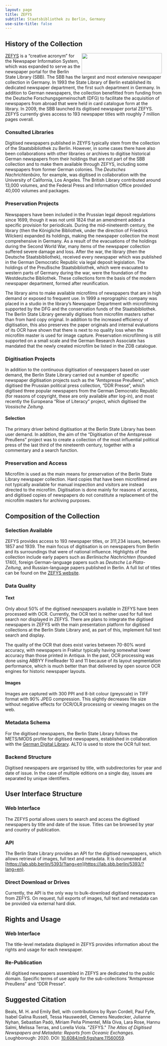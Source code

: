 ```yaml
---
layout: page
title: ZEFYS
subtitle: Staatsbibliothek zu Berlin, Germany
use-site-title: false
---
```


## History of the Collection

<img src="https://blog.sbb.berlin/wp-content/uploads/stabi-logo.png" width="258" height="65" align="right">[ZEFYS](http://zefys.staatsbibliothek-berlin.de) is a “creative acronym”
for the Newspaper Information System, which was expanded to serve as the
newspaper portal for the Berlin State Library (SBB). The SBB has the
largest and most extensive newspaper collection in Germany. In 1993 the
State Library of Berlin established its dedicated newspaper department,
the first such department in Germany. In addition to German newspapers,
the collection benefitted from funding from the Deutsche
Forschungsgemeinschaft (DFG) to facilitate the acquisition of newspapers
from abroad that were held in card catalogue form at the library. In
2009, the SBB launched its digitised newspaper portal ZEFYS. ZEFYS
currently gives access to 193 newspaper titles with roughly 7 million
pages overall.

### Consulted Libraries

Digitised newspapers published in ZEYFS typically stem from the
collection of the Staatsbibliothek zu Berlin. However, in some cases
there have also been collaborations with other libraries or archives to
digitise historical German newspapers from their holdings that are not
part of the SBB collection and to make them available through ZEFYS,
including some newspapers from former German colonies. The *Deutsches
Nachrichtenbüro*, for example, was digitised in collaboration with the
University of California, Los Angeles. The British Library contributed
around 13,000 volumes, and the Federal Press and Information Office
provided 40,000 volumes and packages.

### Preservation Projects

Newspapers have been included in the Prussian legal deposit regulations
since 1699, though it was not until 1824 that an amendment added a
specific provision for periodicals. During the mid-nineteenth century,
the library (then the Königliche Bibliothek, under the direction of
Friedrick Wilcken) expanded its holdings, making the newspaper
collection the most comprehensive in Germany. As a result of the
evacuations of the holdings during the Second World War, many items of
the newspaper collection suffered severe damage and loss. After the war,
the library (then the Deutsche Staatsbibliothek), received every
newspaper which was published in the German Democratic Republic via
legal deposit legislation. The holdings of the Preußische
Staatsbibliothek, which were evacuated to western parts of Germany
during the war, were the foundation of the Westdeutsche Bibliothek.
These collections form the basis of the modern newspaper department,
formed after reunification.

The library aims to make available microfilms of newspapers that are in
high demand or exposed to frequent use. In 1999 a reprographic company
was placed in a studio in the library’s Newspaper Department with
microfilming supported by the DFG and the conservation funds of the
Staatsbibliothek. The Berlin State Library generally digitises from
microfilm masters rather than from hard copy original. In addition to
the increased efficiency of digitisation, this also preserves the paper
originals and internal evaluations of its OCR have shown that there is
next to no quality loss when the microfilm master is used for image
capture. Preservation microfilming is still supported on a small scale
and the German Research Associate has mandated that the newly created
microfilm be listed in the ZDB catalogue.

### Digitisation Projects

In addition to the continuous digitisation of newspapers based on user
demand, the Berlin State Library carried out a number of specific
newspaper digitisation projects such as the “Amtspresse Preußens”, which
digitised the Prussian political press collection, “DDR Presse”, which
digitised three popular newspapers from the German Democratic Republic
(for reasons of copyright, these are only available after log-in), and
most recently the Europeana “Rise of Literacy” project, which digitised
the *Vossische* *Zeitung*.

#### Selection

The primary driver behind digitisation at the Berlin State Library has
been user demand. In addition, the aim of the “Digitisation of the
Amtspresse Preußens” project was to create a collection of the most
influential political press of the last third of the nineteenth century,
together with a commentary and a search function.

### Preservation and Access

Microfilm is used as the main means for preservation of the Berlin State
Library newspaper collection. Hard copies that have been microfilmed are
not typically available for manual inspection and visitors are instead
directed to the microfilm. Digitisation is done mainly for reasons of
access, and digitised copies of newspapers do not constitute a
replacement of the microfilm masters for archiving purposes.

## Composition of the Collection

### Selection Available

ZEFYS provides access to 193 newspaper titles, or 311,234 issues,
between 1857 and 1939. The main focus of digitisation is on newspapers
from Berlin and its surroundings that were of national influence.
Highlights of the collection include early papers such as *Berlinische
Nachrichten* (founded 1740), foreign German-language papers such as
*Deutsche La Plata-Zeitung*, and Russian-language papers published in
Berlin. A full list of titles can be found on the [ZEFYS website](http://zefys.staatsbibliothek-berlin.de/index.php?id=list).

### Data Quality

#### Text

Only about 50% of the digitised newspapers available in ZEFYS have been
processed with OCR. Currently, the OCR text is neither used for full
text search nor displayed in ZEFYS. There are plans to integrate the
digitised newspapers in ZEFYS with the main presentation platform for
digitised collections at the Berlin State Library and, as part of this,
implement full text search and display.

The quality of the OCR that does exist varies between 70-80% word
accuracy, with newspapers in Fraktur typically having somewhat lower
accuracy than those printed in Antiqua. In the past, OCR processing was
done using ABBYY FineReader 10 and 11 because of its layout segmentation
performance, which is much better than that delivered by open source OCR
engines for historic newspaper layouts.

#### Images

Images are captured with 300 PPI and 8-bit colour (greyscale) in TIFF
format with 90% JPEG compression. This slightly decreases file size
without negative effects for OCR/OLR processing or viewing images on the
web.

### Metadata Schema 

For the digitised newspapers, the Berlin State Library follows the
METS/MODS profile for digitised newspapers, established in collaboration
with the [German Digital Library](https://wiki.deutsche-digitale-bibliothek.de/display/DFD/Anwendungsprofile+und+Best+Practice+Guides\#AnwendungsprofileundBestPracticeGuides-GesamtaufnahmeeinerZeitung).
ALTO is used to store the OCR full text.

### Backend Structure

Digitised newspapers are organised by title, with subdirectories for
year and date of issue. In the case of multiple editions on a single
day, issues are separated by unique identifiers.

## User Interface Structure

### Web Interface

The ZEFYS portal allows users to search and access the digitised
newspapers by title and date of the issue. Titles can be browsed by year
and country of publication.

### API

The Berlin State Library provides an API for the digitised newspapers,
which allows retrieval of images, full text and metadata. It is
documented at [https://lab.sbb.berlin/5393/?lang=en](https://lab.sbb.berlin/5393/?lang=en).

### Direct Download or Drives

Currently, the API is the only way to bulk-download digitised newspapers
from ZEFYS. On request, full exports of images, full text and metadata
can be provided via external hard disk.

## Rights and Usage

### Web Interface

The title-level metadata displayed in ZEFYS provides information about
the rights and usage for each newspaper.

### Re-Publication

All digitised newspapers assembled in ZEFYS are dedicated to the public
domain. Specific terms of use apply for the sub-collections “Amtspresse
Preußens” and “DDR Presse”.
  
## Suggested Citation

Beals, M. H. and Emily Bell, with contributions by Ryan Cordell, Paul Fyfe, Isabel Galina Russell, Tessa Hauswedell, Clemens Neudecker, Julianne Nyhan, Sebastian Padó, Miriam Peña Pimentel, Mila Oiva, Lara Rose, Hannu Salmi, Melissa Terras, and Lorella Viola. "ZEFYS." *The Atlas of Digitised Newspapers and Metadata: Reports from Oceanic Exchanges.* Loughborough: 2020. DOI: [10.6084/m9.figshare.11560059](https://figshare.com/articles/The_Atlas_of_Digitised_Newspapers_and_Metadata_Reports_from_Oceanic_Exchanges/11560059).

